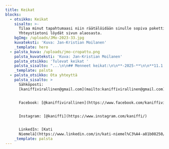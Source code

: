 ```yaml
---
title: Keikat
blocks:
  - otsikko: Keikat
    sisalto: >-
      Tilaa minut tapahtumaasi niin räätälöidään sinulle sopiva paketti!
      Yhteystietoni löydät sivun alaosasta.
    bgImg: /uploads/JMo-2023-33.jpg
    kuvateksti: 'Kuva: Jan-Kristian Moilanen'
    _template: hero
  - palsta_kuva: /uploads/jmo-cropattu.png
    palsta_kuvateksti: 'Kuva: Jan-Kristian Moilanen'
    palsta_otsikko: 'Tulevat keikat '
    palsta_sisalto: "...\n\n## Menneet keikat:\n\n**-2025-**\n\n**11.1.** Yksityistilaisuus (Iist Side Singers)\n\n**18.1.**  Poppari, Jyväskylä\n\n**8.5.** Pop/jazz laulun B-konsertti, Siltasali, Jyväskylä\n\n**10.7.** Iisveden Rantapaviljonki, Mansikkakarnevaalien etkot, Suonenjoki\n\n**-2024-**\n\n**17.2.** Poppari, Jyväskylä (Kaniffi debyyttikeikka)\n\n**10.5.** RockNeck, Jyväskylä\n\n**20.7.** Heinärieha, SF-Caravan Keski-Suomi, Uurainen\n\n**10.8.** Yksityistilaisuus\n\n**31.8.** Cafe Amalia,\_Sumiainen\n\n**5.10.** Laajasalon VPK, Helsinki (Iist Side Singers)\n\n**14.12** Laajasalon opiston juhlasali, Helsinki (Iist Side Singers)\n"
    _template: palsta
  - palsta_otsikko: Ota yhteyttä
    palsta_sisalto: >
      Sähköposti:
      [kaniffivirallinen@gmail.com](mailto:kaniffivirallinen@gmail.com)


      Facebook: [@kaniffivirallinen](https://www.facebook.com/kaniffivirallinen)


      Instagram: [@kaniffi](https://www.instagram.com/kaniffi/)


      LinkedIn: [Kati
      Niemelä](https://www.linkedin.com/in/kati-niemel%C3%A4-a81b08250/)
    _template: palsta
---
```



















